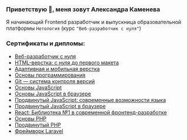 ### Приветствую 👋, меня зовут Александра Каменева

Я начинающий Frontend разработчик и выпускница образовательной платформы `Нетология` (курс `"Веб-разработчик с нуля"`)


### Сертификаты и дипломы:

* [Веб-разработчик с нуля](https://github.com/AlexandraKam/AlexandraKam/blob/main/certificates/certificate.pdf)
* [HTML-верстка: с нуля до первого макета](https://github.com/AlexandraKam/AlexandraKam/blob/main/certificates/certificate%20(1).pdf)
* [Адаптивная и мобильная верстка](https://github.com/AlexandraKam/AlexandraKam/blob/main/certificates/certificate%20(2).pdf)
* [Основы программирования](https://github.com/AlexandraKam/AlexandraKam/blob/main/certificates/certificate%20(3).pdf)
* [Git — система контроля версий](https://github.com/AlexandraKam/AlexandraKam/blob/main/certificates/certificate%20(4).pdf)
* [Основы JavaScript](https://github.com/AlexandraKam/AlexandraKam/blob/main/certificates/certificate%20(5).pdf)
* [Основы JavaScript в браузере](https://github.com/AlexandraKam/AlexandraKam/blob/main/certificates/certificate%20(6).pdf)
* [Продвинутый JavaScript: современные возможности языка](https://github.com/AlexandraKam/AlexandraKam/blob/main/certificates/certificate%20(7).pdf)
* [Продвинутый JavaScript в браузере](https://github.com/AlexandraKam/AlexandraKam/blob/main/certificates/certificate%20(8).pdf)
* [React: Библиотека №1 в современной фронтенд-разработке](https://github.com/AlexandraKam/AlexandraKam/blob/main/certificates/certificate%20(9).pdf)
* [Основы PHP](https://github.com/AlexandraKam/AlexandraKam/blob/main/certificates/certificate%20(10).pdf)
* [Продвинутый PHP](https://github.com/AlexandraKam/AlexandraKam/blob/main/certificates/certificate%20(11).pdf)
* [Фреймворк Laravel](https://github.com/AlexandraKam/AlexandraKam/blob/main/certificates/certificate%20(12).pdf)

<!--
**AlexandraKam/AlexandraKam** is a ✨ _special_ ✨ repository because its `README.md` (this file) appears on your GitHub profile.

Here are some ideas to get you started:

- 🔭 I’m currently working on ...
- 🌱 I’m currently learning ...
- 👯 I’m looking to collaborate on ...
- 🤔 I’m looking for help with ...
- 💬 Ask me about ...
- 📫 How to reach me: ...
- 😄 Pronouns: ...
- ⚡ Fun fact: ...
-->
